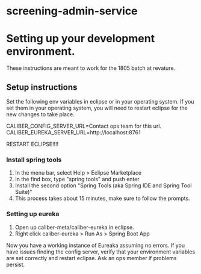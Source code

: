 # screening-admin-service

# Setting up your development environment.

These instructions are meant to work for the 1805 batch at revature.

## Setup instructions

Set the following env variables in eclipse or in your operating
system. If you set them in your operating system, you will need to
restart eclipse for the new changes to take place.

CALIBER_CONFIG_SERVER_URL=Contact ops team for this url.
CALIBER_EUREKA_SERVER_URL=http://localhost:8761

RESTART ECLIPSE!!!!

### Install spring tools
  1. In the menu bar, select Help > Eclipse Marketplace
  2. In the find box, type "spring tools" and push enter
  3. Install the second option "Spring Tools (aka Spring IDE and Spring Tool Suite)"
  4. This process takes about 15 minutes, make sure to follow the prompts.

### Setting up eureka
  1. Open up caliber-meta/caliber-eureka in eclipse.
  2. Right click caliber-eureka > Run As > Spring Boot App

Now you have a working instance of Eureaka assuming no errors. If you
have issues finding the config server, verify that your environment
variables are set correctly and restart eclipse. Ask an ops member if
problems persist.